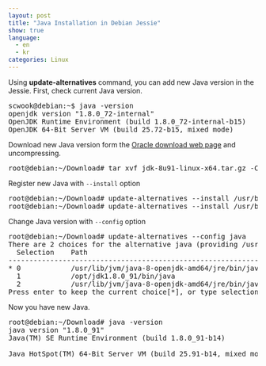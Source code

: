 ```yaml
---
layout: post
title: "Java Installation in Debian Jessie"
show: true
language:
  - en
  - kr
categories: Linux
---
```

Using **update-alternatives** command, you can add new Java version in the Jessie. First, check current Java version.

<pre>
scwook@debian:~$ java -version
openjdk version "1.8.0_72-internal"
OpenJDK Runtime Environment (build 1.8.0_72-internal-b15)
OpenJDK 64-Bit Server VM (build 25.72-b15, mixed mode)
</pre>

Download new Java version form the [Oracle download web page](http://www.oracle.com/technetwork/java/javase/downloads/index.html) and uncompressing.

<pre>
root@debian:~/Download# tar xvf jdk-8u91-linux-x64.tar.gz -C /opt/
</pre>

Register new Java with `--install` option

<pre>
root@debian:~/Download# update-alternatives --install /usr/bin/java java /opt/jdk1.8.0_91/bin/java 1500
root@debian:~/Download# update-alternatives --install /usr/bin/javac javac /opt/jdk1.8.0_91/bin/javac 1500
</pre>

Change Java version with `--config` option

<pre>
root@debian:~/Download# update-alternatives --config java
There are 2 choices for the alternative java (providing /usr/bin/java).
  Selection    Path                                            Priority   Status
------------------------------------------------------------
* 0            /usr/lib/jvm/java-8-openjdk-amd64/jre/bin/java   1069      auto mode
  1            /opt/jdk1.8.0_91/bin/java                        1         manual mode
  2            /usr/lib/jvm/java-8-openjdk-amd64/jre/bin/java   1069      manual mode
Press enter to keep the current choice[*], or type selection number: 1
</pre>

Now you have new Java.

<pre>
root@debian:~/Download# java -version
java version "1.8.0_91"
Java(TM) SE Runtime Environment (build 1.8.0_91-b14)

Java HotSpot(TM) 64-Bit Server VM (build 25.91-b14, mixed mode)
</pre>
